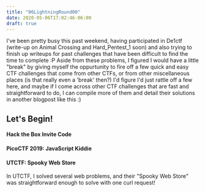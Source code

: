 ```yaml
---
title: "06LightningRound00"
date: 2020-05-06T17:02:46-06:00
draft: true
---
```



I've been pretty busy this past weekend, having participated in De1ctf (write-up on Animal Crossing and Hard_Pentest_1 soon) and also trying to finish up writeups for past challenges that have been difficult to find the time to complete :P Aside from these problems, I figured I would have a little "break" by giving myself the oppurtunity to fire off a few quick and easy CTF challenges that come from other CTFs, or from other miscellaneous places (is that really even a 'break' then?) I'd figure I'd just rattle off a few here, and maybe if I come across other CTF challenges that are fast and straightforward to do, I can compile more of them and detail their solutions in another blogpost like this :) 

Let's Begin!
----

<h4>Hack the Box Invite Code</h4>

<h4>PicoCTF 2019: JavaScript Kiddie</h4>

<h4>UTCTF: Spooky Web Store</h4>
In UTCTF, I solved several web problems, and their "Spooky Web Store" was straightforward enough to solve with one curl request! 
